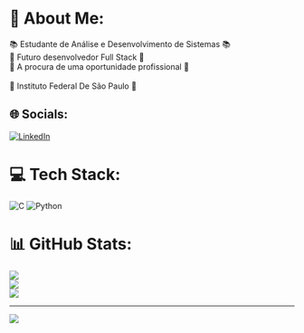 # 💫 About Me:
📚 Estudante de Análise e Desenvolvimento de Sistemas 📚<br>🌱 Futuro desenvolvedor Full Stack 🌱<br>🤝 A procura de uma oportunidade profissional 🤝<br><br>🏫 Instituto Federal De São Paulo 🏫<br>


## 🌐 Socials:
[![LinkedIn](https://img.shields.io/badge/LinkedIn-%230077B5.svg?logo=linkedin&logoColor=white)](https://linkedin.com/in/https://www.linkedin.com/in/murillo-reis/) 

# 💻 Tech Stack:
![C](https://img.shields.io/badge/c-%2300599C.svg?style=for-the-badge&logo=c&logoColor=white) ![Python](https://img.shields.io/badge/python-3670A0?style=for-the-badge&logo=python&logoColor=ffdd54)
# 📊 GitHub Stats:
![](https://github-readme-stats.vercel.app/api?username=MurilloReis&theme=dark&hide_border=false&include_all_commits=true&count_private=false)<br/>
![](https://github-readme-streak-stats.herokuapp.com/?user=MurilloReis&theme=dark&hide_border=false)<br/>
![](https://github-readme-stats.vercel.app/api/top-langs/?username=MurilloReis&theme=dark&hide_border=false&include_all_commits=true&count_private=false&layout=compact)

---
[![](https://visitcount.itsvg.in/api?id=MurilloReis&icon=5&color=1)](https://visitcount.itsvg.in)

<!-- Proudly created with GPRM ( https://gprm.itsvg.in ) -->